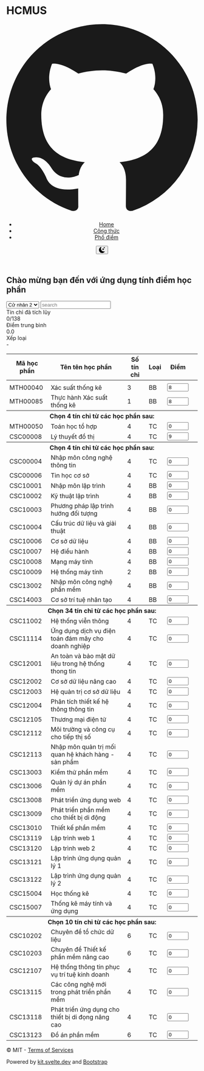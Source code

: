 # HCMUS
<!DOCTYPE html>
<html lang="en">
    <head>
        <meta charset="utf-8"/>
        <link rel="icon" href="./favicon.png"/>
        <meta name="viewport" content="width=device-width"/>
        <link href="./_app/immutable/assets/0.2ac66597.css" rel="stylesheet">
        <link href="./_app/immutable/assets/2.74d7bbf1.css" rel="stylesheet">
        <link rel="modulepreload" href="./_app/immutable/entry/start.c2c796aa.js">
        <link rel="modulepreload" href="./_app/immutable/chunks/scheduler.51f2ce95.js">
        <link rel="modulepreload" href="./_app/immutable/chunks/singletons.24239a72.js">
        <link rel="modulepreload" href="./_app/immutable/chunks/environment.148a71e4.js">
        <link rel="modulepreload" href="./_app/immutable/entry/app.40c91c03.js">
        <link rel="modulepreload" href="./_app/immutable/chunks/index.26966cc9.js">
        <link rel="modulepreload" href="./_app/immutable/nodes/0.ae505e39.js">
        <link rel="modulepreload" href="./_app/immutable/chunks/stores.81d29abc.js">
        <link rel="modulepreload" href="./_app/immutable/nodes/2.ca25104b.js">
        <link rel="modulepreload" href="./_app/immutable/chunks/index.78fa58a6.js">
        <title>Home</title>
        <!-- HEAD_svelte-c3elp_START -->
        <meta name="description" content="Ứng dụng tính điểm học phần trường Đại học Khoa Học Tự Nhiên hệ Đào tạo từ xa">
        <!-- HEAD_svelte-c3elp_END -->
    </head>
    <body data-sveltekit-preload-data="hover">
        <div style="display: contents">
            <div class="app svelte-2aa101">
                <header class="text-center svelte-1wzwyt0">
                    <div class="corner svelte-1wzwyt0">
                        <a href="https://github.com/sytranvn/credit-calculator" class="svelte-1wzwyt0">
                            <svg xmlns="http://www.w3.org/2000/svg" fill="currentColor" class="bi bi-github undefined svelte-1wzwyt0" viewBox="0 0 16 16">
                                <path d="M8 0C3.58 0 0 3.58 0 8c0 3.54 2.29 6.53 5.47 7.59.4.07.55-.17.55-.38 0-.19-.01-.82-.01-1.49-2.01.37-2.53-.49-2.69-.94-.09-.23-.48-.94-.82-1.13-.28-.15-.68-.52-.01-.53.63-.01 1.08.58 1.23.82.72 1.21 1.87.87 2.33.66.07-.52.28-.87.51-1.07-1.78-.2-3.64-.89-3.64-3.95 0-.87.31-1.59.82-2.15-.08-.2-.36-1.02.08-2.12 0 0 .67-.21 2.2.82.64-.18 1.32-.27 2-.27.68 0 1.36.09 2 .27 1.53-1.04 2.2-.82 2.2-.82.44 1.1.16 1.92.08 2.12.51.56.82 1.27.82 2.15 0 3.07-1.87 3.75-3.65 3.95.29.25.54.73.54 1.48 0 1.07-.01 1.93-.01 2.2 0 .21.15.46.55.38A8.012 8.012 0 0 0 16 8c0-4.42-3.58-8-8-8" class="svelte-1wzwyt0"></path>
                            </svg>
                        </a>
                    </div>
                    <nav class="svelte-1wzwyt0">
                        <ul class="svelte-1wzwyt0">
                            <div style=""></div>
                            <li aria-current="page" class="svelte-1wzwyt0">
                                <a href="/" class="svelte-1wzwyt0" data-svelte-h="svelte-1qgn2jd">Home</a>
                            </li>
                            <li class="svelte-1wzwyt0">
                                <a href="/about" class="svelte-1wzwyt0" data-svelte-h="svelte-16cj9j7">Công thức</a>
                            </li>
                            <li class="svelte-1wzwyt0">
                                <a href="/histogram" class="svelte-1wzwyt0" data-svelte-h="svelte-1vg1dft">Phổ điểm</a>
                            </li>
                        </ul>
                    </nav>
                    <button class="btn btn-sm">
                        <svg xmlns="http://www.w3.org/2000/svg" width="16" height="16" fill="currentColor" class="bi bi-moon-stars-fill moon svelte-1wzwyt0" viewBox="0 0 16 16">
                            <path d="M6 .278a.768.768 0 0 1 .08.858 7.208 7.208 0 0 0-.878 3.46c0 4.021 3.278 7.277 7.318 7.277.527 0 1.04-.055 1.533-.16a.787.787 0 0 1 .81.316.733.733 0 0 1-.031.893A8.349 8.349 0 0 1 8.344 16C3.734 16 0 12.286 0 7.71 0 4.266 2.114 1.312 5.124.06A.752.752 0 0 1 6 .278" class="svelte-1wzwyt0"></path>
                            <path d="M10.794 3.148a.217.217 0 0 1 .412 0l.387 1.162c.173.518.579.924 1.097 1.097l1.162.387a.217.217 0 0 1 0 .412l-1.162.387a1.734 1.734 0 0 0-1.097 1.097l-.387 1.162a.217.217 0 0 1-.412 0l-.387-1.162A1.734 1.734 0 0 0 9.31 6.593l-1.162-.387a.217.217 0 0 1 0-.412l1.162-.387a1.734 1.734 0 0 0 1.097-1.097l.387-1.162zM13.863.099a.145.145 0 0 1 .274 0l.258.774c.115.346.386.617.732.732l.774.258a.145.145 0 0 1 0 .274l-.774.258a1.156 1.156 0 0 0-.732.732l-.258.774a.145.145 0 0 1-.274 0l-.258-.774a1.156 1.156 0 0 0-.732-.732l-.774-.258a.145.145 0 0 1 0-.274l.774-.258c.346-.115.617-.386.732-.732L13.863.1z" class="svelte-1wzwyt0"></path>
                        </svg>
                    </button>
                </header>
                <main class="svelte-2aa101">
                    <section class="svelte-wr3vxe">
                        <h1 class="svelte-wr3vxe" data-svelte-h="svelte-kylgwk">Chào mừng bạn đến với ứng dụng tính điểm học phần</h1>
                        <div class="mb-3 mt-3">
                            <div class="input-group">
                                <select class="input-group-text" name="specialization">
                                    <option value="cunhan2" data-svelte-h="svelte-11lkyvz">Cử nhân 2</option>
                                </select>
                                <input class="form-control" type="text" placeholder="search" value="">
                            </div>
                        </div>
                        <div class="result mb-3 mt-3 svelte-133d7w6">
                            <div class="thumbnail svelte-ebv5g3">
                                Tín chỉ đã tích lũy <div class="value svelte-ebv5g3">0/138</div>
                            </div>
                            <div class="thumbnail svelte-ebv5g3">
                                Điểm trung bình <div class="value svelte-ebv5g3">0.0</div>
                            </div>
                            <div class="thumbnail svelte-ebv5g3">
                                Xếp loại <div class="value svelte-ebv5g3">-</div>
                            </div>
                        </div>
                        <table class="table table-hover">
                            <thead data-svelte-h="svelte-1rv7yp8">
                                <tr>
                                    <th>Mã học phần</th>
                                    <th>Tên tên học phần</th>
                                    <th>Số tín chỉ</th>
                                    <th>Loại</th>
                                    <th>Điểm</th>
                                    <th></th>
                                </tr>
                            </thead>
                            <tbody>
                                    <td>
                                        <span class=" svelte-ub18qb"></span>
                                    </td>
                                </tr>
                                <tr class="svelte-ub18qb">
                                    <td class="svelte-ub18qb">MTH00040</td>
                                    <td class="svelte-ub18qb">Xác suất thống kê</td>
                                    <td class="svelte-ub18qb">3</td>
                                    <td class="svelte-ub18qb" data-svelte-h="svelte-y2ci3o">BB</td>
                                    <td class="svelte-ub18qb">
                                        <input type="number" min="0" max="10" class="svelte-ub18qb" value="8">
                                    </td>
                                    <td>
                                        <span class=" svelte-ub18qb"></span>
                                    </td>
                                </tr>
                                <tr class="svelte-ub18qb">
                                    <td class="svelte-ub18qb">MTH00085</td>
                                    <td class="svelte-ub18qb">Thực hành Xác suất thống kê</td>
                                    <td class="svelte-ub18qb">1</td>
                                    <td class="svelte-ub18qb" data-svelte-h="svelte-y2ci3o">BB</td>
                                    <td class="svelte-ub18qb">
                                        <input type="number" min="0" max="10" class="svelte-ub18qb" value="8">
                                    </td>
                                    <td>
                                        <span class=" svelte-ub18qb"></span>
                                    </td>
                                </tr>
                                <tr class="table-secondary svelte-wr3vxe">
                                    <th scope="rowgroup" colspan="6">Chọn 4
							tín chỉ từ các học phần sau:
						</th>
                                </tr>
                                <tr class="svelte-ub18qb">
                                    <td class="svelte-ub18qb">MTH00050</td>
                                    <td class="svelte-ub18qb">Toán học tổ hợp</td>
                                    <td class="svelte-ub18qb">4</td>
                                    <td class="svelte-ub18qb" data-svelte-h="svelte-76lnwv">TC</td>
                                    <td class="svelte-ub18qb">
                                        <input type="number" min="0" max="10" class="svelte-ub18qb" value="0">
                                    </td>
                                    <td>
                                        <span class=" svelte-ub18qb"></span>
                                    </td>
                                </tr>
                                <tr class="svelte-ub18qb last">
                                    <td class="svelte-ub18qb last">CSC00008</td>
                                    <td class="svelte-ub18qb last">Lý thuyết đồ thị</td>
                                    <td class="svelte-ub18qb last">4</td>
                                    <td class="svelte-ub18qb last" data-svelte-h="svelte-76lnwv">TC</td>
                                    <td class="svelte-ub18qb last">
                                        <input type="number" min="0" max="10" class="svelte-ub18qb" value="9">
                                    </td>
                                    <td>
                                        <span class=" svelte-ub18qb"></span>
                                    </td>
                                </tr>
                                <tr class="table-secondary svelte-wr3vxe">
                                    <th scope="rowgroup" colspan="6">Chọn 4
							tín chỉ từ các học phần sau:
						</th>
                                </tr>
                                <tr class="svelte-ub18qb">
                                    <td class="svelte-ub18qb">CSC00004</td>
                                    <td class="svelte-ub18qb">Nhập môn công nghệ thông tin</td>
                                    <td class="svelte-ub18qb">4</td>
                                    <td class="svelte-ub18qb" data-svelte-h="svelte-76lnwv">TC</td>
                                    <td class="svelte-ub18qb">
                                        <input type="number" min="0" max="10" class="svelte-ub18qb" value="0">
                                    </td>
                                    <td>
                                        <span class=" svelte-ub18qb"></span>
                                    </td>
                                </tr>
                                <tr class="svelte-ub18qb last">
                                    <td class="svelte-ub18qb last">CSC00006</td>
                                    <td class="svelte-ub18qb last">Tin học cơ sở</td>
                                    <td class="svelte-ub18qb last">4</td>
                                    <td class="svelte-ub18qb last" data-svelte-h="svelte-76lnwv">TC</td>
                                    <td class="svelte-ub18qb last">
                                        <input type="number" min="0" max="10" class="svelte-ub18qb" value="0">
                                    </td>
                                    <td>
                                        <span class=" svelte-ub18qb"></span>
                                    </td>
                                </tr>
                                <tr class="svelte-ub18qb">
                                    <td class="svelte-ub18qb">CSC10001</td>
                                    <td class="svelte-ub18qb">Nhập môn lập trình</td>
                                    <td class="svelte-ub18qb">4</td>
                                    <td class="svelte-ub18qb" data-svelte-h="svelte-y2ci3o">BB</td>
                                    <td class="svelte-ub18qb">
                                        <input type="number" min="0" max="10" class="svelte-ub18qb" value="0">
                                    </td>
                                    <td>
                                        <span class=" svelte-ub18qb"></span>
                                    </td>
                                </tr>
                                <tr class="svelte-ub18qb">
                                    <td class="svelte-ub18qb">CSC10002</td>
                                    <td class="svelte-ub18qb">Kỹ thuật lập trình</td>
                                    <td class="svelte-ub18qb">4</td>
                                    <td class="svelte-ub18qb" data-svelte-h="svelte-y2ci3o">BB</td>
                                    <td class="svelte-ub18qb">
                                        <input type="number" min="0" max="10" class="svelte-ub18qb" value="0">
                                    </td>
                                    <td>
                                        <span class=" svelte-ub18qb"></span>
                                    </td>
                                </tr>
                                <tr class="svelte-ub18qb">
                                    <td class="svelte-ub18qb">CSC10003</td>
                                    <td class="svelte-ub18qb">Phương pháp lập trình hướng đối tượng</td>
                                    <td class="svelte-ub18qb">4</td>
                                    <td class="svelte-ub18qb" data-svelte-h="svelte-y2ci3o">BB</td>
                                    <td class="svelte-ub18qb">
                                        <input type="number" min="0" max="10" class="svelte-ub18qb" value="0">
                                    </td>
                                    <td>
                                        <span class=" svelte-ub18qb"></span>
                                    </td>
                                </tr>
                                <tr class="svelte-ub18qb">
                                    <td class="svelte-ub18qb">CSC10004</td>
                                    <td class="svelte-ub18qb">Cấu trúc dữ liệu và giải thuật</td>
                                    <td class="svelte-ub18qb">4</td>
                                    <td class="svelte-ub18qb" data-svelte-h="svelte-y2ci3o">BB</td>
                                    <td class="svelte-ub18qb">
                                        <input type="number" min="0" max="10" class="svelte-ub18qb" value="0">
                                    </td>
                                    <td>
                                        <span class=" svelte-ub18qb"></span>
                                    </td>
                                </tr>
                                <tr class="svelte-ub18qb">
                                    <td class="svelte-ub18qb">CSC10006</td>
                                    <td class="svelte-ub18qb">Cơ sở dữ liệu</td>
                                    <td class="svelte-ub18qb">4</td>
                                    <td class="svelte-ub18qb" data-svelte-h="svelte-y2ci3o">BB</td>
                                    <td class="svelte-ub18qb">
                                        <input type="number" min="0" max="10" class="svelte-ub18qb" value="0">
                                    </td>
                                    <td>
                                        <span class=" svelte-ub18qb"></span>
                                    </td>
                                </tr>
                                <tr class="svelte-ub18qb">
                                    <td class="svelte-ub18qb">CSC10007</td>
                                    <td class="svelte-ub18qb">Hệ điều hành</td>
                                    <td class="svelte-ub18qb">4</td>
                                    <td class="svelte-ub18qb" data-svelte-h="svelte-y2ci3o">BB</td>
                                    <td class="svelte-ub18qb">
                                        <input type="number" min="0" max="10" class="svelte-ub18qb" value="0">
                                    </td>
                                    <td>
                                        <span class=" svelte-ub18qb"></span>
                                    </td>
                                </tr>
                                <tr class="svelte-ub18qb">
                                    <td class="svelte-ub18qb">CSC10008</td>
                                    <td class="svelte-ub18qb">Mạng máy tính</td>
                                    <td class="svelte-ub18qb">4</td>
                                    <td class="svelte-ub18qb" data-svelte-h="svelte-y2ci3o">BB</td>
                                    <td class="svelte-ub18qb">
                                        <input type="number" min="0" max="10" class="svelte-ub18qb" value="0">
                                    </td>
                                    <td>
                                        <span class=" svelte-ub18qb"></span>
                                    </td>
                                </tr>
                                <tr class="svelte-ub18qb">
                                    <td class="svelte-ub18qb">CSC10009</td>
                                    <td class="svelte-ub18qb">Hệ thống máy tính</td>
                                    <td class="svelte-ub18qb">2</td>
                                    <td class="svelte-ub18qb" data-svelte-h="svelte-y2ci3o">BB</td>
                                    <td class="svelte-ub18qb">
                                        <input type="number" min="0" max="10" class="svelte-ub18qb" value="0">
                                    </td>
                                    <td>
                                        <span class=" svelte-ub18qb"></span>
                                    </td>
                                </tr>
                                <tr class="svelte-ub18qb">
                                    <td class="svelte-ub18qb">CSC13002</td>
                                    <td class="svelte-ub18qb">Nhập môn công nghệ phần mềm</td>
                                    <td class="svelte-ub18qb">4</td>
                                    <td class="svelte-ub18qb" data-svelte-h="svelte-y2ci3o">BB</td>
                                    <td class="svelte-ub18qb">
                                        <input type="number" min="0" max="10" class="svelte-ub18qb" value="0">
                                    </td>
                                    <td>
                                        <span class=" svelte-ub18qb"></span>
                                    </td>
                                </tr>
                                <tr class="svelte-ub18qb">
                                    <td class="svelte-ub18qb">CSC14003</td>
                                    <td class="svelte-ub18qb">Cơ sở trí tuệ nhân tạo</td>
                                    <td class="svelte-ub18qb">4</td>
                                    <td class="svelte-ub18qb" data-svelte-h="svelte-y2ci3o">BB</td>
                                    <td class="svelte-ub18qb">
                                        <input type="number" min="0" max="10" class="svelte-ub18qb" value="0">
                                    </td>
                                    <td>
                                        <span class=" svelte-ub18qb"></span>
                                    </td>
                                </tr>
                                <tr class="table-secondary svelte-wr3vxe">
                                    <th scope="rowgroup" colspan="6">Chọn 34
							tín chỉ từ các học phần sau:
						</th>
                                </tr>
                                <tr class="svelte-ub18qb">
                                    <td class="svelte-ub18qb">CSC11002</td>
                                    <td class="svelte-ub18qb">Hệ thống viễn thông</td>
                                    <td class="svelte-ub18qb">4</td>
                                    <td class="svelte-ub18qb" data-svelte-h="svelte-76lnwv">TC</td>
                                    <td class="svelte-ub18qb">
                                        <input type="number" min="0" max="10" class="svelte-ub18qb" value="0">
                                    </td>
                                    <td>
                                        <span class=" svelte-ub18qb"></span>
                                    </td>
                                </tr>
                                <tr class="svelte-ub18qb">
                                    <td class="svelte-ub18qb">CSC11114</td>
                                    <td class="svelte-ub18qb">Ứng dụng dịch vụ điện toán đám mây cho doanh nghiệp</td>
                                    <td class="svelte-ub18qb">4</td>
                                    <td class="svelte-ub18qb" data-svelte-h="svelte-76lnwv">TC</td>
                                    <td class="svelte-ub18qb">
                                        <input type="number" min="0" max="10" class="svelte-ub18qb" value="0">
                                    </td>
                                    <td>
                                        <span class=" svelte-ub18qb"></span>
                                    </td>
                                </tr>
                                <tr class="svelte-ub18qb">
                                    <td class="svelte-ub18qb">CSC12001</td>
                                    <td class="svelte-ub18qb">An toàn và bảo mật dữ liệu trong hệ thống thong tin</td>
                                    <td class="svelte-ub18qb">4</td>
                                    <td class="svelte-ub18qb" data-svelte-h="svelte-76lnwv">TC</td>
                                    <td class="svelte-ub18qb">
                                        <input type="number" min="0" max="10" class="svelte-ub18qb" value="0">
                                    </td>
                                    <td>
                                        <span class=" svelte-ub18qb"></span>
                                    </td>
                                </tr>
                                <tr class="svelte-ub18qb">
                                    <td class="svelte-ub18qb">CSC12002</td>
                                    <td class="svelte-ub18qb">Cơ sở dữ liệu nâng cao</td>
                                    <td class="svelte-ub18qb">4</td>
                                    <td class="svelte-ub18qb" data-svelte-h="svelte-76lnwv">TC</td>
                                    <td class="svelte-ub18qb">
                                        <input type="number" min="0" max="10" class="svelte-ub18qb" value="0">
                                    </td>
                                    <td>
                                        <span class=" svelte-ub18qb"></span>
                                    </td>
                                </tr>
                                <tr class="svelte-ub18qb">
                                    <td class="svelte-ub18qb">CSC12003</td>
                                    <td class="svelte-ub18qb">Hệ quản trị cơ sở dữ liệu</td>
                                    <td class="svelte-ub18qb">4</td>
                                    <td class="svelte-ub18qb" data-svelte-h="svelte-76lnwv">TC</td>
                                    <td class="svelte-ub18qb">
                                        <input type="number" min="0" max="10" class="svelte-ub18qb" value="0">
                                    </td>
                                    <td>
                                        <span class=" svelte-ub18qb"></span>
                                    </td>
                                </tr>
                                <tr class="svelte-ub18qb">
                                    <td class="svelte-ub18qb">CSC12004</td>
                                    <td class="svelte-ub18qb">Phân tích thiết kế hệ thông thông tin</td>
                                    <td class="svelte-ub18qb">4</td>
                                    <td class="svelte-ub18qb" data-svelte-h="svelte-76lnwv">TC</td>
                                    <td class="svelte-ub18qb">
                                        <input type="number" min="0" max="10" class="svelte-ub18qb" value="0">
                                    </td>
                                    <td>
                                        <span class=" svelte-ub18qb"></span>
                                    </td>
                                </tr>
                                <tr class="svelte-ub18qb">
                                    <td class="svelte-ub18qb">CSC12105</td>
                                    <td class="svelte-ub18qb">Thương mại điện tử</td>
                                    <td class="svelte-ub18qb">4</td>
                                    <td class="svelte-ub18qb" data-svelte-h="svelte-76lnwv">TC</td>
                                    <td class="svelte-ub18qb">
                                        <input type="number" min="0" max="10" class="svelte-ub18qb" value="0">
                                    </td>
                                    <td>
                                        <span class=" svelte-ub18qb"></span>
                                    </td>
                                </tr>
                                <tr class="svelte-ub18qb">
                                    <td class="svelte-ub18qb">CSC12112</td>
                                    <td class="svelte-ub18qb">Môi trường và công cụ cho tiếp thị số</td>
                                    <td class="svelte-ub18qb">4</td>
                                    <td class="svelte-ub18qb" data-svelte-h="svelte-76lnwv">TC</td>
                                    <td class="svelte-ub18qb">
                                        <input type="number" min="0" max="10" class="svelte-ub18qb" value="0">
                                    </td>
                                    <td>
                                        <span class=" svelte-ub18qb"></span>
                                    </td>
                                </tr>
                                <tr class="svelte-ub18qb">
                                    <td class="svelte-ub18qb">CSC12113</td>
                                    <td class="svelte-ub18qb">Nhập môn quản trị mối quan hệ khách hàng - sản phẩm</td>
                                    <td class="svelte-ub18qb">4</td>
                                    <td class="svelte-ub18qb" data-svelte-h="svelte-76lnwv">TC</td>
                                    <td class="svelte-ub18qb">
                                        <input type="number" min="0" max="10" class="svelte-ub18qb" value="0">
                                    </td>
                                    <td>
                                        <span class=" svelte-ub18qb"></span>
                                    </td>
                                </tr>
                                <tr class="svelte-ub18qb">
                                    <td class="svelte-ub18qb">CSC13003</td>
                                    <td class="svelte-ub18qb">Kiểm thử phần mềm</td>
                                    <td class="svelte-ub18qb">4</td>
                                    <td class="svelte-ub18qb" data-svelte-h="svelte-76lnwv">TC</td>
                                    <td class="svelte-ub18qb">
                                        <input type="number" min="0" max="10" class="svelte-ub18qb" value="0">
                                    </td>
                                    <td>
                                        <span class=" svelte-ub18qb"></span>
                                    </td>
                                </tr>
                                <tr class="svelte-ub18qb">
                                    <td class="svelte-ub18qb">CSC13006</td>
                                    <td class="svelte-ub18qb">Quản lý dự án phần mềm</td>
                                    <td class="svelte-ub18qb">4</td>
                                    <td class="svelte-ub18qb" data-svelte-h="svelte-76lnwv">TC</td>
                                    <td class="svelte-ub18qb">
                                        <input type="number" min="0" max="10" class="svelte-ub18qb" value="0">
                                    </td>
                                    <td>
                                        <span class=" svelte-ub18qb"></span>
                                    </td>
                                </tr>
                                <tr class="svelte-ub18qb">
                                    <td class="svelte-ub18qb">CSC13008</td>
                                    <td class="svelte-ub18qb">Phát triển ứng dụng web</td>
                                    <td class="svelte-ub18qb">4</td>
                                    <td class="svelte-ub18qb" data-svelte-h="svelte-76lnwv">TC</td>
                                    <td class="svelte-ub18qb">
                                        <input type="number" min="0" max="10" class="svelte-ub18qb" value="0">
                                    </td>
                                    <td>
                                        <span class=" svelte-ub18qb"></span>
                                    </td>
                                </tr>
                                <tr class="svelte-ub18qb">
                                    <td class="svelte-ub18qb">CSC13009</td>
                                    <td class="svelte-ub18qb">Phát triển phần mềm cho thiết bị di động</td>
                                    <td class="svelte-ub18qb">4</td>
                                    <td class="svelte-ub18qb" data-svelte-h="svelte-76lnwv">TC</td>
                                    <td class="svelte-ub18qb">
                                        <input type="number" min="0" max="10" class="svelte-ub18qb" value="0">
                                    </td>
                                    <td>
                                        <span class=" svelte-ub18qb"></span>
                                    </td>
                                </tr>
                                <tr class="svelte-ub18qb">
                                    <td class="svelte-ub18qb">CSC13010</td>
                                    <td class="svelte-ub18qb">Thiết kế phần mềm</td>
                                    <td class="svelte-ub18qb">4</td>
                                    <td class="svelte-ub18qb" data-svelte-h="svelte-76lnwv">TC</td>
                                    <td class="svelte-ub18qb">
                                        <input type="number" min="0" max="10" class="svelte-ub18qb" value="0">
                                    </td>
                                    <td>
                                        <span class=" svelte-ub18qb"></span>
                                    </td>
                                </tr>
                                <tr class="svelte-ub18qb">
                                    <td class="svelte-ub18qb">CSC13119</td>
                                    <td class="svelte-ub18qb">Lập trình web 1</td>
                                    <td class="svelte-ub18qb">4</td>
                                    <td class="svelte-ub18qb" data-svelte-h="svelte-76lnwv">TC</td>
                                    <td class="svelte-ub18qb">
                                        <input type="number" min="0" max="10" class="svelte-ub18qb" value="0">
                                    </td>
                                    <td>
                                        <span class=" svelte-ub18qb"></span>
                                    </td>
                                </tr>
                                <tr class="svelte-ub18qb">
                                    <td class="svelte-ub18qb">CSC13120</td>
                                    <td class="svelte-ub18qb">Lập trình web 2</td>
                                    <td class="svelte-ub18qb">4</td>
                                    <td class="svelte-ub18qb" data-svelte-h="svelte-76lnwv">TC</td>
                                    <td class="svelte-ub18qb">
                                        <input type="number" min="0" max="10" class="svelte-ub18qb" value="0">
                                    </td>
                                    <td>
                                        <span class=" svelte-ub18qb"></span>
                                    </td>
                                </tr>
                                <tr class="svelte-ub18qb">
                                    <td class="svelte-ub18qb">CSC13121</td>
                                    <td class="svelte-ub18qb">Lập trình ứng dụng quản lý 1</td>
                                    <td class="svelte-ub18qb">4</td>
                                    <td class="svelte-ub18qb" data-svelte-h="svelte-76lnwv">TC</td>
                                    <td class="svelte-ub18qb">
                                        <input type="number" min="0" max="10" class="svelte-ub18qb" value="0">
                                    </td>
                                    <td>
                                        <span class=" svelte-ub18qb"></span>
                                    </td>
                                </tr>
                                <tr class="svelte-ub18qb">
                                    <td class="svelte-ub18qb">CSC13122</td>
                                    <td class="svelte-ub18qb">Lập trình ứng dụng quản lý 2</td>
                                    <td class="svelte-ub18qb">4</td>
                                    <td class="svelte-ub18qb" data-svelte-h="svelte-76lnwv">TC</td>
                                    <td class="svelte-ub18qb">
                                        <input type="number" min="0" max="10" class="svelte-ub18qb" value="0">
                                    </td>
                                    <td>
                                        <span class=" svelte-ub18qb"></span>
                                    </td>
                                </tr>
                                <tr class="svelte-ub18qb">
                                    <td class="svelte-ub18qb">CSC15004</td>
                                    <td class="svelte-ub18qb">Học thống kê</td>
                                    <td class="svelte-ub18qb">4</td>
                                    <td class="svelte-ub18qb" data-svelte-h="svelte-76lnwv">TC</td>
                                    <td class="svelte-ub18qb">
                                        <input type="number" min="0" max="10" class="svelte-ub18qb" value="0">
                                    </td>
                                    <td>
                                        <span class=" svelte-ub18qb"></span>
                                    </td>
                                </tr>
                                <tr class="svelte-ub18qb last">
                                    <td class="svelte-ub18qb last">CSC15007</td>
                                    <td class="svelte-ub18qb last">Thống kê máy tính và ứng dụng</td>
                                    <td class="svelte-ub18qb last">4</td>
                                    <td class="svelte-ub18qb last" data-svelte-h="svelte-76lnwv">TC</td>
                                    <td class="svelte-ub18qb last">
                                        <input type="number" min="0" max="10" class="svelte-ub18qb" value="0">
                                    </td>
                                    <td>
                                        <span class=" svelte-ub18qb"></span>
                                    </td>
                                </tr>
                                <tr class="table-secondary svelte-wr3vxe">
                                    <th scope="rowgroup" colspan="6">Chọn 10
							tín chỉ từ các học phần sau:
						</th>
                                </tr>
                                <tr class="svelte-ub18qb">
                                    <td class="svelte-ub18qb">CSC10202</td>
                                    <td class="svelte-ub18qb">Chuyên đề tổ chức dữ liệu</td>
                                    <td class="svelte-ub18qb">6</td>
                                    <td class="svelte-ub18qb" data-svelte-h="svelte-76lnwv">TC</td>
                                    <td class="svelte-ub18qb">
                                        <input type="number" min="0" max="10" class="svelte-ub18qb" value="0">
                                    </td>
                                    <td>
                                        <span class=" svelte-ub18qb"></span>
                                    </td>
                                </tr>
                                <tr class="svelte-ub18qb">
                                    <td class="svelte-ub18qb">CSC10203</td>
                                    <td class="svelte-ub18qb">Chuyên đề Thiết kế phần mềm nâng cao</td>
                                    <td class="svelte-ub18qb">6</td>
                                    <td class="svelte-ub18qb" data-svelte-h="svelte-76lnwv">TC</td>
                                    <td class="svelte-ub18qb">
                                        <input type="number" min="0" max="10" class="svelte-ub18qb" value="0">
                                    </td>
                                    <td>
                                        <span class=" svelte-ub18qb"></span>
                                    </td>
                                </tr>
                                <tr class="svelte-ub18qb">
                                    <td class="svelte-ub18qb">CSC12107</td>
                                    <td class="svelte-ub18qb">Hệ thống thông tin phục vụ trí tuệ kinh doanh</td>
                                    <td class="svelte-ub18qb">4</td>
                                    <td class="svelte-ub18qb" data-svelte-h="svelte-76lnwv">TC</td>
                                    <td class="svelte-ub18qb">
                                        <input type="number" min="0" max="10" class="svelte-ub18qb" value="0">
                                    </td>
                                    <td>
                                        <span class=" svelte-ub18qb"></span>
                                    </td>
                                </tr>
                                <tr class="svelte-ub18qb">
                                    <td class="svelte-ub18qb">CSC13115</td>
                                    <td class="svelte-ub18qb">Các công nghệ mới trong phát triển phần mềm</td>
                                    <td class="svelte-ub18qb">4</td>
                                    <td class="svelte-ub18qb" data-svelte-h="svelte-76lnwv">TC</td>
                                    <td class="svelte-ub18qb">
                                        <input type="number" min="0" max="10" class="svelte-ub18qb" value="0">
                                    </td>
                                    <td>
                                        <span class=" svelte-ub18qb"></span>
                                    </td>
                                </tr>
                                <tr class="svelte-ub18qb">
                                    <td class="svelte-ub18qb">CSC13118</td>
                                    <td class="svelte-ub18qb">Phát triển ứng dụng cho thiết bị di đọng nâng cao</td>
                                    <td class="svelte-ub18qb">4</td>
                                    <td class="svelte-ub18qb" data-svelte-h="svelte-76lnwv">TC</td>
                                    <td class="svelte-ub18qb">
                                        <input type="number" min="0" max="10" class="svelte-ub18qb" value="0">
                                    </td>
                                    <td>
                                        <span class=" svelte-ub18qb"></span>
                                    </td>
                                </tr>
                                <tr class="svelte-ub18qb last">
                                    <td class="svelte-ub18qb last">CSC13123</td>
                                    <td class="svelte-ub18qb last">Đồ án phần mềm</td>
                                    <td class="svelte-ub18qb last">6</td>
                                    <td class="svelte-ub18qb last" data-svelte-h="svelte-76lnwv">TC</td>
                                    <td class="svelte-ub18qb last">
                                        <input type="number" min="0" max="10" class="svelte-ub18qb" value="0">
                                    </td>
                                    <td>
                                        <span class=" svelte-ub18qb"></span>
                                    </td>
                                </tr>
                            </tbody>
                        </table>
                    </section>
                </main>
                <footer class="svelte-2aa101" data-svelte-h="svelte-5g059d">
                    <p>
                        © MIT -
			<a href="/terms-of-services" class="svelte-2aa101">Terms of Services</a>
                    </p>
                    <p>
                        Powered by
			<a href="https://kit.svelte.dev" class="svelte-2aa101">kit.svelte.dev</a>
                        and
			<a href="https://getbootstrap.com" class="svelte-2aa101">Bootstrap</a>
                    </p>
                </footer>
            </div>
            <script>
                {
                    __sveltekit_1skekcc = {
                        base: new URL(".",location).pathname.slice(0, -1),
                        env: {}
                    };

                    const element = document.currentScript.parentElement;

                    const data = [null, {
                        "type": "data",
                        "data": null,
                        "uses": {}
                    }];

                    Promise.all([import("./_app/immutable/entry/start.c2c796aa.js"), import("./_app/immutable/entry/app.40c91c03.js")]).then(([kit,app])=>{
                        kit.start(app, element, {
                            node_ids: [0, 2],
                            data,
                            form: null,
                            error: null
                        });
                    }
                    );
                }
            </script>
        </div>
        <script type="module"></script>
        <script async src="https://pagead2.googlesyndication.com/pagead/js/adsbygoogle.js?client=ca-pub-5087374802631596" crossorigin="anonymous"></script>
    </body>
</html>
